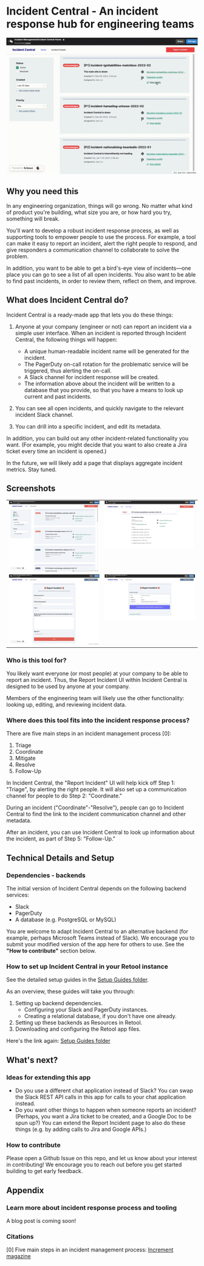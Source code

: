 # Incident Central - An incident response hub for engineering teams

<p align="center">
<img src="./images/incident-central-demo.gif" alt="Incident Central demo gif" style="width: 600px;">
</p>

## Why you need this
In any engineering organization, things will go wrong. No matter what kind of product you're building, what size you are, or how hard you try, something will break.

You'll want to develop a robust incident response process, as well as supporting tools to empower people to use the process. For example, a tool can make it easy to report an incident, alert the right people to respond, and give responders a communication channel to collaborate to solve the problem.

In addition, you want to be able to get a bird's-eye view of incidents—one place you can go to see a list of all open incidents. You also want to be able to find past incidents, in order to review them, reflect on them, and improve.

## What does Incident Central do?
Incident Central is a ready-made app that lets you do these things:
1. Anyone at your company (engineer or not) can report an incident via a simple user interface. When an incident is reported through Incident Central, the following things will happen:
    - A unique human-readable incident name will be generated for the incident.
    - The PagerDuty on-call rotation for the problematic service will be triggered, thus alerting the on-call.
    - A Slack channel for incident response will be created.
    - The information above about the incident will be written to a database that you provide, so that you have a means to look up current and past incidents.

2. You can see all open incidents, and quickly navigate to the relevant incident Slack channel.
3. You can drill into a specific incident, and edit its metadata.

In addition, you can build out any other incident-related functionality you want. (For example, you might decide that you want to also create a Jira ticket every time an incident is opened.)

In the future, we will likely add a page that displays aggregate incident metrics. Stay tuned.

## Screenshots
<table>
  <tr>
    <td valign="top"><img src="./images/home-page.png"/></td>
    <td valign="top"><img src="./images/incident-details.png"/></td>
  </tr>
  <tr>
    <td valign="top"><img src="./images/report-incident.png"/></td>
    <td valign="top"><img src="./images/report-incident-created.png"/></td>
  </tr>
</table>

### Who is this tool for?
You likely want everyone (or most people) at your company to be able to report an incident. Thus, the Report Incident UI within Incident Central is designed to be used by anyone at your company.

Members of the engineering team will likely use the other functionality: looking up, editing, and reviewing incident data.

### Where does this tool fits into the incident response process?
There are five main steps in an incident management process [0]:
1. Triage
2. Coordinate
3. Mitigate
4. Resolve
5. Follow-Up

In Incident Central, the "Report Incident" UI will help kick off Step 1: "Triage", by alerting the right people. It will also set up a communication channel for people to do Step 2: "Coordinate."

During an incident ("Coordinate"-"Resolve"), people can go to Incident Central to find the link to the incident communication channel and other metadata.

After an incident, you can use Incident Central to look up information about the incident, as part of Step 5: "Follow-Up."


## Technical Details and Setup
### Dependencies - backends
The initial version of Incident Central depends on the following backend services:
* Slack
* PagerDuty
* A database (e.g. PostgreSQL or MySQL)

You are welcome to adapt Incident Central to an alternative backend (for example, perhaps Microsoft Teams instead of Slack). We encourage you to submit your modified version of the app here for others to use. See the **"How to contribute"** section below.

### How to set up Incident Central in your Retool instance
See the detailed setup guides in the [Setup Guides folder](./setup-guides).

As an overview, these guides will take you through:

1. Setting up backend dependencies.
    - Configuring your Slack and PagerDuty instances.
    - Creating a relational database, if you don't have one already.
2. Setting up these backends as Resources in Retool.
3. Downloading and configuring the Retool app files.

Here's the link again: [Setup Guides folder](./setup-guides)

## What's next?
### Ideas for extending this app
* Do you use a different chat application instead of Slack? You can swap the Slack REST API calls in this app for calls to your chat application instead.
* Do you want other things to happen when someone reports an incident? (Perhaps, you want a Jira ticket to be created, and a Google Doc to be spun up?) You can extend the Report Incident page to also do these things (e.g. by adding calls to Jira and Google APIs.)

### How to contribute
Please open a Github Issue on this repo, and let us know about your interest in contributing! We encourage you to reach out before you get started building to get early feedback.

## Appendix

### Learn more about incident response process and tooling
A blog post is coming soon!

### Citations
[0] Five main steps in an incident management process: [Increment magazine](https://increment.com/on-call/when-the-pager-goes-off/)
